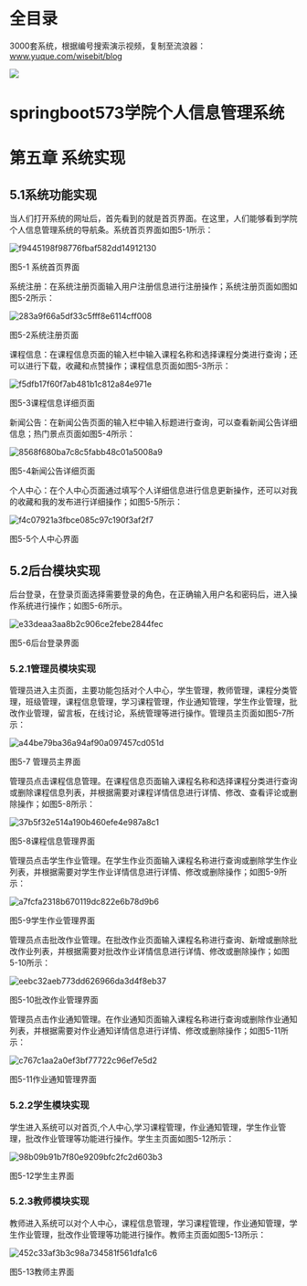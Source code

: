 # 全目录

3000套系统，根据编号搜索演示视频，复制至流浪器：www.yuque.com/wisebit/blog


![](https://bitwise.oss-cn-heyuan.aliyuncs.com/2024/11/06/qq_wechat.png)
# springboot573学院个人信息管理系统
# 第五章 系统实现
## 5.1系统功能实现
当人们打开系统的网址后，首先看到的就是首页界面。在这里，人们能够看到学院个人信息管理系统的导航条。系统首页界面如图5-1所示：

![f9445198f98776fbaf582dd14912130](/md/blog.013.jpeg)

图5-1 系统首页界面

系统注册：在系统注册页面输入用户注册信息进行注册操作；系统注册页面如图如图5-2所示：

![283a9f66a5df33c5fff8e6114cff008](/md/blog.013.jpeg)

图5-2系统注册页面

课程信息：在课程信息页面的输入栏中输入课程名称和选择课程分类进行查询；还可以进行下载，收藏和点赞操作；课程信息页面如图5-3所示：

![f5dfb17f60f7ab481b1c812a84e971e](/md/blog.013.jpeg)

图5-3课程信息详细页面

新闻公告：在新闻公告页面的输入栏中输入标题进行查询，可以查看新闻公告详细信息；热门景点页面如图5-4所示：

![8568f680ba7c8c5fabb48c01a5008a9](/md/blog.013.jpeg)

图5-4新闻公告详细页面

个人中心：在个人中心页面通过填写个人详细信息进行信息更新操作，还可以对我的收藏和我的发布进行详细操作；如图5-5所示：

![f4c07921a3fbce085c97c190f3af2f7](/md/blog.013.jpeg)

图5-5个人中心界面

## 5.2后台模块实现
后台登录，在登录页面选择需要登录的角色，在正确输入用户名和密码后，进入操作系统进行操作；如图5-6所示。

![e33deaa3aa8b2c906ce2febe2844fec](/md/blog.013.jpeg)

图5-6后台登录界面
### 5.2.1管理员模块实现
管理员进入主页面，主要功能包括对个人中心，学生管理，教师管理，课程分类管理，班级管理，课程信息管理，学习课程管理，作业通知管理，学生作业管理，批改作业管理，留言板，在线讨论，系统管理等进行操作。管理员主页面如图5-7所示：

![a44be79ba36a94af90a097457cd051d](/md/blog.013.jpeg)

图5-7 管理员主界面

管理员点击课程信息管理。在课程信息页面输入课程名称和选择课程分类进行查询或删除课程信息列表，并根据需要对课程详情信息进行详情、修改、查看评论或删除操作；如图5-8所示：

![37b5f32e514a190b460efe4e987a8c1](/md/blog.013.jpeg)

图5-8课程信息管理界面

管理员点击学生作业管理。在学生作业页面输入课程名称进行查询或删除学生作业列表，并根据需要对学生作业详情信息进行详情、修改或删除操作；如图5-9所示：

![a7fcfa2318b670119dc822e6b78d9b6](/md/blog.013.jpeg)

图5-9学生作业管理界面

管理员点击批改作业管理。在批改作业页面输入课程名称进行查询、新增或删除批改作业列表，并根据需要对批改作业详情信息进行详情、修改或删除操作；如图5-10所示：

![eebc32aeb773dd626966da3d4f8eb37](/md/blog.013.jpeg)

图5-10批改作业管理界面

管理员点击作业通知管理。在作业通知页面输入课程名称进行查询或删除作业通知列表，并根据需要对作业通知详情信息进行详情、修改或删除操作；如图5-11所示：

![c767c1aa2a0ef3bf77722c96ef7e5d2](/md/blog.013.jpeg)

图5-11作业通知管理界面
### 5.2.2学生模块实现
学生进入系统可以对首页,个人中心,学习课程管理，作业通知管理，学生作业管理，批改作业管理等功能进行操作。学生主页面如图5-12所示：

![98b09b91b7f80e9209bfc2fc2d603b3](/md/blog.013.jpeg)

图5-12学生主界面
### 5.2.3教师模块实现
教师进入系统可以对个人中心，课程信息管理，学习课程管理，作业通知管理，学生作业管理，批改作业管理等功能进行操作。教师主页面如图5-13所示：

![452c33af3b3c98a734581f561dfa1c6](/md/blog.013.jpeg)

图5-13教师主界面








